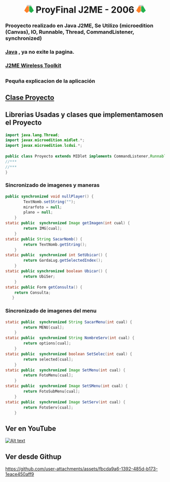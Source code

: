 <h1 align="center"> <img src="https://github.com/RicharMareno/WebAPiJavaMongoDB/blob/main/LogoSiwat.svg" width=30> ProyFinal J2ME - 2006 <img src="https://github.com/RicharMareno/WebAPiJavaMongoDB/blob/main/LogoSiwat.svg" width=30></h1>

### Prooyecto realizado en Java J2ME, Se Utilizo (microedition (Canvas), IO, Runnable, Thread,  CommandListener, synchronized) 
### [Java](http://www.eclipse.org/platform) , ya no exite la pagina.
### [J2ME Wireless Toolkit](https://jcp.org/en/jsr/summary?id=j2me)
##
### Pequña explicacion de la aplicación
## [Clase Proyecto](https://github.com/REMSFALCOR/ProyFinal/blob/main/src/Proyecto/Proyecto.java)  
## Librerias Usadas y clases que implementamosen el Proyecto
``` java
import java.lang.Thread; 
import javax.microedition.midlet.*;
import javax.microedition.lcdui.*;

public class Proyecto extends MIDlet implements CommandListener,Runnable {
//***
//***
}
```
### Sincronizado de imagenes y maneras
``` java
public synchronized void nullPlayer() {	
		TextNomb.setString("");
		mirarfoto = null;   
		plano = null;						 	
    }
static public  synchronized Image getImagen(int cual) {		
		return IMG[cual];
    }			
static public String SacarNomb() {		
		return TextNomb.getString();
    } 
static public  synchronized int SetUbicar() {		
		return GardaLug.getSelectedIndex();
    } 		
static public synchronized boolean Ubicar() {		
		return UbiSer;
    }
static public Form getConsulta() {
	return Consulta;
   }
```
### Sincronizado de imagenes del menu
``` java
static public  synchronized String SacarMenu(int cual) {		
		return MENU[cual];
    }	
static public  synchronized String NombreServ(int cual) {		
		return options[cual];
    }	
static public  synchronized boolean SetSelec(int cual) {		
		return selected[cual];
    } 	
static public  synchronized Image SetMenu(int cual) {				
		return FotoMenu[cual];
	}	         
static public  synchronized Image SetSMenu(int cual) {				
		return FotoSubMenu[cual];
	}		
static public  synchronized Image SetServ(int cual) {		
		return FotoServ[cual];
    } 
```

## Ver en YouTube
 [![Alt text](https://img.youtube.com/vi/nVrzoEYSTFA/0.jpg)](https://www.youtube.com/watch?v=nVrzoEYSTFA)

## Ver desde Githup 
https://github.com/user-attachments/assets/fbcda9a6-1392-485d-b173-1eace450aff9



